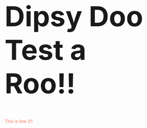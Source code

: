 <h1 style="font-size: 90px" 
    style="color: #FF7A59">Dipsy Doo Test a Roo!! </h1>
<p style="color: #FF7A59" style="font-size: 90px">This is line 2!! </p>
